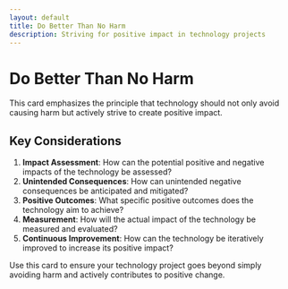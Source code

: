 ```yaml
---
layout: default
title: Do Better Than No Harm
description: Striving for positive impact in technology projects
---
```


# Do Better Than No Harm

This card emphasizes the principle that technology should not only avoid causing harm but actively strive to create positive impact.

## Key Considerations

1. **Impact Assessment**: How can the potential positive and negative impacts of the technology be assessed?
2. **Unintended Consequences**: How can unintended negative consequences be anticipated and mitigated?
3. **Positive Outcomes**: What specific positive outcomes does the technology aim to achieve?
4. **Measurement**: How will the actual impact of the technology be measured and evaluated?
5. **Continuous Improvement**: How can the technology be iteratively improved to increase its positive impact?

Use this card to ensure your technology project goes beyond simply avoiding harm and actively contributes to positive change.
